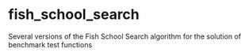 # fish_school_search
Several versions of the Fish School Search algorithm for the solution of benchmark test functions
